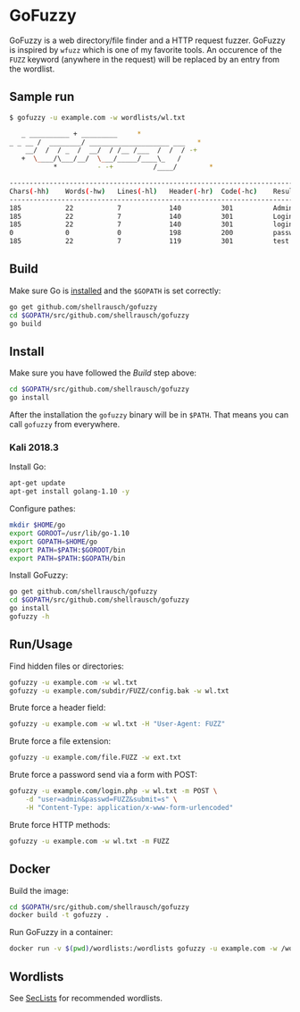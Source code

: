 # GoFuzzy

GoFuzzy is a web directory/file finder and a HTTP request fuzzer. GoFuzzy is inspired by `wfuzz` which is one of my favorite tools.
An occurence of the `FUZZ` keyword (anywhere in the request) will be replaced by an entry from the wordlist.

## Sample run

```bash
$ gofuzzy -u example.com -w wordlists/wl.txt

   _ __________ + _________     *
_ _ __ /  ________/ ____________________ ___   *
    __/  /  / _  /  __/  / /__ /___  /  /  / -+
   +  \____/\___/__/  \___/_____/____\_   /
           *          - -+          /____/        *

---------------------------------------------------------------------------------
Chars(-hh)    Words(-hw)   Lines(-hl)   Header(-hr)  Code(-hc)    Result
---------------------------------------------------------------------------------
185           22           7            140          301          Admin
185           22           7            140          301          Login
185           22           7            140          301          login
0             0            0            198          200          passwords
185           22           7            119          301          test
```

## Build

Make sure Go is [installed](https://golang.org/doc/install) and the `$GOPATH` is set correctly:

```bash
go get github.com/shellrausch/gofuzzy
cd $GOPATH/src/github.com/shellrausch/gofuzzy
go build
```

## Install

Make sure you have followed the _Build_ step above:

```bash
cd $GOPATH/src/github.com/shellrausch/gofuzzy
go install
```

After the installation the `gofuzzy` binary will be in `$PATH`. That means you can call `gofuzzy` from everywhere.

### Kali 2018.3

Install Go:

```bash
apt-get update
apt-get install golang-1.10 -y
```

Configure pathes:

```bash
mkdir $HOME/go
export GOROOT=/usr/lib/go-1.10
export GOPATH=$HOME/go
export PATH=$PATH:$GOROOT/bin
export PATH=$PATH:$GOPATH/bin
```

Install GoFuzzy:

```bash
go get github.com/shellrausch/gofuzzy
cd $GOPATH/src/github.com/shellrausch/gofuzzy
go install
gofuzzy -h
```

## Run/Usage

Find hidden files or directories:

```bash
gofuzzy -u example.com -w wl.txt
gofuzzy -u example.com/subdir/FUZZ/config.bak -w wl.txt
```

Brute force a header field:

```bash
gofuzzy -u example.com -w wl.txt -H "User-Agent: FUZZ"
```

Brute force a file extension:

```bash
gofuzzy -u example.com/file.FUZZ -w ext.txt
```

Brute force a password send via a form with POST:

```bash
gofuzzy -u example.com/login.php -w wl.txt -m POST \
    -d "user=admin&passwd=FUZZ&submit=s" \
    -H "Content-Type: application/x-www-form-urlencoded"
```

Brute force HTTP methods:

```bash
gofuzzy -u example.com -w wl.txt -m FUZZ
```

## Docker

Build the image:

```bash
cd $GOPATH/src/github.com/shellrausch/gofuzzy
docker build -t gofuzzy .
```

Run GoFuzzy in a container:

```bash
docker run -v $(pwd)/wordlists:/wordlists gofuzzy -u example.com -w /wordlists/wl.txt
```

## Wordlists

See [SecLists](https://github.com/danielmiessler/SecLists/tree/master/Discovery/Web-Content) for recommended wordlists.
